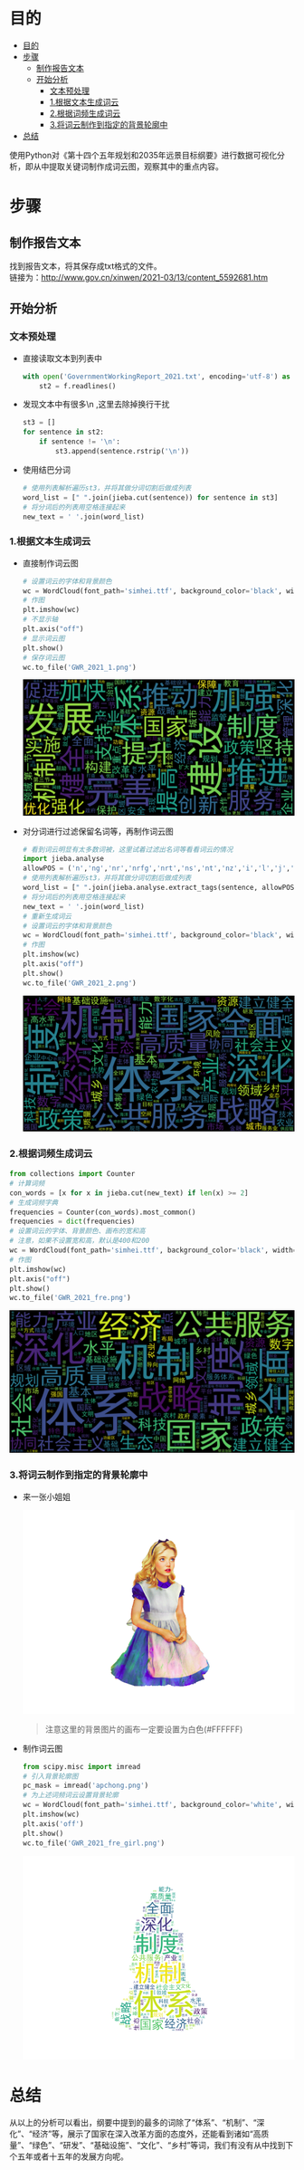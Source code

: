 <!--
 * @Autor: 李逍遥
 * @Date: 2021-03-19 15:15:42
 * @LastEditors: 李逍遥
 * @LastEditTime: 2021-03-19 16:12:49
 * @Descriptiong: 
-->

# 目的 #

- [目的](#目的)
- [步骤](#步骤)
  - [制作报告文本](#制作报告文本)
  - [开始分析](#开始分析)
    - [文本预处理](#文本预处理)
    - [1.根据文本生成词云](#1根据文本生成词云)
    - [2.根据词频生成词云](#2根据词频生成词云)
    - [3.将词云制作到指定的背景轮廓中](#3将词云制作到指定的背景轮廓中)
- [总结](#总结)

使用Python对《第十四个五年规划和2035年远景目标纲要》进行数据可视化分析，即从中提取关键词制作成词云图，观察其中的重点内容。  

# 步骤 #

## 制作报告文本 ##

找到报告文本，将其保存成txt格式的文件。  
链接为：<http://www.gov.cn/xinwen/2021-03/13/content_5592681.htm>  

## 开始分析 ##

### 文本预处理 ###

- 直接读取文本到列表中

    ```python
    with open('GovernmentWorkingReport_2021.txt', encoding='utf-8') as f:
        st2 = f.readlines()
    ```

- 发现文本中有很多\n ,这里去除掉换行干扰

    ```python
    st3 = []
    for sentence in st2:
        if sentence != '\n':
            st3.append(sentence.rstrip('\n'))
    ```

- 使用结巴分词

    ```python
    # 使用列表解析遍历st3，并将其做分词切割后做成列表
    word_list = [" ".join(jieba.cut(sentence)) for sentence in st3]
    # 将分词后的列表用空格连接起来
    new_text = ' '.join(word_list)
    ```

### 1.根据文本生成词云 ###

- 直接制作词云图

    ```python
    # 设置词云的字体和背景颜色
    wc = WordCloud(font_path='simhei.ttf', background_color='black', width=1600, height=800).generate(new_text)
    # 作图
    plt.imshow(wc)
    # 不显示轴
    plt.axis("off")
    # 显示词云图
    plt.show()
    # 保存词云图
    wc.to_file('GWR_2021_1.png')
    ```

    ![词云1](images/GWR_2021_1.png)

- 对分词进行过滤保留名词等，再制作词云图

    ```python
    # 看到词云明显有太多数词被，这里试着过滤出名词等看看词云的情况
    import jieba.analyse
    allowPOS = ('n','ng','nr','nrfg','nrt','ns','nt','nz','i','l','j','q')
    # 使用列表解析遍历st3，并将其做分词切割后做成列表
    word_list = [" ".join(jieba.analyse.extract_tags(sentence, allowPOS=allowPOS)) for sentence in st3]
    # 将分词后的列表用空格连接起来
    new_text = ' '.join(word_list)
    # 重新生成词云
    # 设置词云的字体和背景颜色
    wc = WordCloud(font_path='simhei.ttf', background_color='black', width=1600, height=800).generate(new_text)
    # 作图
    plt.imshow(wc)
    plt.axis("off")
    plt.show()
    wc.to_file('GWR_2021_2.png')
    ```

    ![词云2](images/GWR_2021_2.png)

### 2.根据词频生成词云 ###

```python
from collections import Counter
# 计算词频
con_words = [x for x in jieba.cut(new_text) if len(x) >= 2]
# 生成词频字典
frequencies = Counter(con_words).most_common()
frequencies = dict(frequencies)
# 设置词云的字体、背景颜色、画布的宽和高
# 注意，如果不设置宽和高，默认是400和200
wc = WordCloud(font_path='simhei.ttf', background_color='black', width=1600, height=800, max_words=200).fit_words(frequencies)
# 作图
plt.imshow(wc)
plt.axis("off")
plt.show()
wc.to_file('GWR_2021_fre.png')
```

![词云3](images/GWR_2021_fre.png)

### 3.将词云制作到指定的背景轮廓中 ###

- 来一张小姐姐

    ![背景图片](images/apchong.png)

    >注意这里的背景图片的画布一定要设置为白色(#FFFFFF)  

- 制作词云图

    ```python
    from scipy.misc import imread
    # 引入背景轮廓图
    pc_mask = imread('apchong.png')
    # 为上述词频词云设置背景轮廓
    wc = WordCloud(font_path='simhei.ttf', background_color='white', width=1600, height=800, max_words=200, mask=pc_mask).fit_words(frequencies)
    plt.imshow(wc)
    plt.axis('off')
    plt.show()
    wc.to_file('GWR_2021_fre_girl.png')
    ```

    ![词云4](images/GWR_2021_fre_girl.png)

# 总结 #

从以上的分析可以看出，纲要中提到的最多的词除了“体系”、“机制”、“深化”、“经济”等，展示了国家在深入改革方面的态度外，还能看到诸如“高质量”、“绿色”、“研发”、“基础设施”、“文化”、“乡村”等词，我们有没有从中找到下个五年或者十五年的发展方向呢。  
